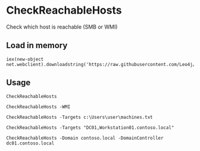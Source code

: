 # CheckReachableHosts

Check which host is reachable (SMB or WMI)

## Load in memory

```
iex(new-object net.webclient).downloadstring('https://raw.githubusercontent.com/Leo4j/CheckReachableHosts/refs/heads/main/CheckReachableHosts.ps1')
```

## Usage

```
CheckReachableHosts
```
```
CheckReachableHosts -WMI
```
```
CheckReachableHosts -Targets c:\Users\user\machines.txt
```
```
CheckReachableHosts -Targets "DC01,Workstation01.contoso.local"
```
```
CheckReachableHosts -Domain contoso.local -DomainController dc01.contoso.local
```


